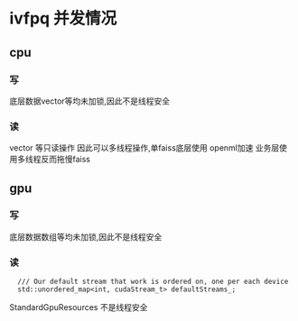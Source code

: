 # ivfpq 并发情况
## cpu
### 写 
底层数据vector等均未加锁,因此不是线程安全
### 读
vector 等只读操作 因此可以多线程操作,单faiss底层使用 openml加速 业务层使用多线程反而拖慢faiss
## gpu
### 写
底层数据数组等均未加锁,因此不是线程安全
### 读
```
  /// Our default stream that work is ordered on, one per each device
  std::unordered_map<int, cudaStream_t> defaultStreams_;
```
StandardGpuResources 不是线程安全
